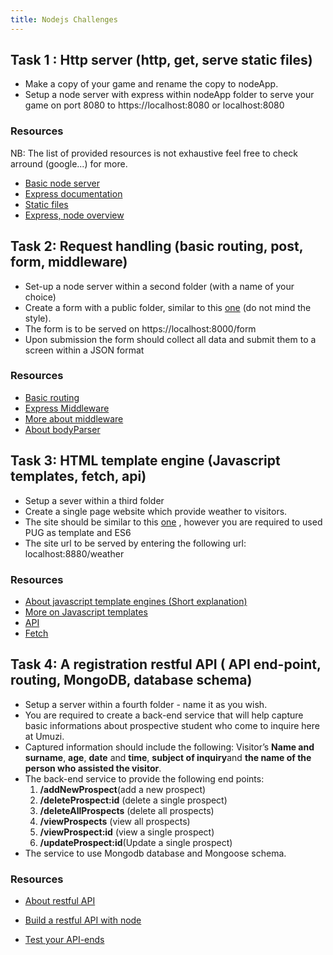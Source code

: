 ```yaml
---
title: Nodejs Challenges
---
```


## Task 1 : Http server (http, get, serve static files)   


- Make a copy of your game and rename the copy to nodeApp.
-  Setup a node server with express within nodeApp folder  to serve your game on port 8080 to  https://localhost:8080 or localhost:8080

### Resources

NB: The list of provided resources is not exhaustive feel free to check arround (google...) for more.

- [Basic node server](https://nodejs.org/en/docs/guides/getting-started-guide/)
- [Express documentation](https://expressjs.com/)
- [Static files](https://expressjs.com/en/starter/static-files.html)
- [Express, node overview](https://www.tutorialspoint.com/nodejs/nodejs_express_framework.htm)




## Task 2: Request handling (basic routing, post, form, middleware)

- Set-up a node server  within a second folder (with a name of your choice)
- Create a form with a public folder, similar to this [one](https://ibm.co/2DecgXY) (do not mind the style). 
- The form is to be served on  https://localhost:8000/form
- Upon submission the form should collect all data and submit them to a screen within a JSON format

### Resources

- [Basic routing](https://expressjs.com/en/starter/basic-routing.html)
- [Express Middleware](https://expressjs.com/en/guide/using-middleware.html)
- [More about middleware](http://bit.ly/2Ivqojf)
- [About bodyParser](http://bit.ly/2PaKoZD)

## Task 3: HTML template engine  (Javascript templates, fetch, api)

- Setup a sever within a third folder
- Create a single page website which provide weather to visitors. 
- The site should be similar to this [one](https://cdn-images-1.medium.com/max/1400/0*e-_dbhFTqw7WMHwg.png) , however you are required to used PUG as template and ES6 
- The site url to be served by entering the following url: localhost:8880/weather

### Resources

- [About javascript template engines (Short explanation)](https://stackoverflow.com/questions/9547028/what-is-a-template-engine)
- [More on Javascript templates](https://www.sitepoint.com/overview-javascript-templating-engines/)
- [API](https://medium.freecodecamp.org/what-is-an-api-in-english-please-b880a3214a82)
- [Fetch](https://scotch.io/tutorials/how-to-use-the-javascript-fetch-api-to-get-data)


## Task 4: A registration restful API ( API end-point, routing, MongoDB, database schema)

- Setup a server within a fourth folder - name it as you wish.
- You are required to create a back-end service that will help capture basic informations about prospective student who come to inquire here at Umuzi. 
- Captured information should include the following: Visitor’s **Name and surname**, **age**, **date** and **time**, **subject of inquiry**and **the name of the person who assisted the visitor**. 
- The back-end service to provide the following end points:
    1. **/addNewProspect**(add a new prospect)
    2. **/deleteProspect:id** (delete a single prospect)
    3. **/deleteAllProspects** (delete all prospects)
    4. **/viewProspects** (view all prospects)
    5. **/viewProspect:id** (view a single prospect)
    6. **/updateProspect:id**(Update a single prospect)
- The service to use Mongodb database and Mongoose schema.

### Resources 

- [About restful API](https://searchmicroservices.techtarget.com/definition/RESTful-API)
- [Build a restful API with node](https://medium.com/@purposenigeria/build-a-restful-api-with-node-js-and-express-js-d7e59c7a3dfb )

- [Test your API-ends](https://www.getpostman.com/)





